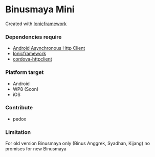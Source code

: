 # Binusmaya Mini

Created with [Ionicframework](ionicframework.com)

### Dependencies require

- [Android Asynchronous Http Client](http://loopj.com/android-async-http/)
- [Ionicframework](ionicframework.com)
- [cordova-httpclient](http://github.com/pedox/cordova-httpclient)

### Platform target

- Android
- WP8 (Soon)
- iOS

### Contribute

- pedox

### Limitation
For old version Binusmaya only (Binus Anggrek, Syadhan, Kijang) no promises for new Binusmaya
